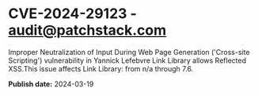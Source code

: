 # CVE-2024-29123 - audit@patchstack.com

Improper Neutralization of Input During Web Page Generation ('Cross-site Scripting') vulnerability in Yannick Lefebvre Link Library allows Reflected XSS.This issue affects Link Library: from n/a through 7.6.



**Publish date:** 2024-03-19

